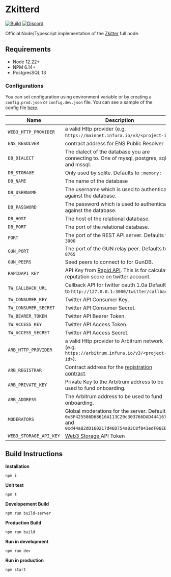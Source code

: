 # Zkitterd

[![Build](https://github.com/zkitter/zkitterd/actions/workflows/build-and-test.yml/badge.svg)](https://github.com/zkitter/zkitterd/actions/workflows/build-and-test.yml)
[![Discord](https://img.shields.io/discord/887573677959417889)](https://discord.com/invite/GVP9MghwXc)

Official Node/Typescript implementation of the [Zkitter](https://docs.zkitter.com/) full node.

## Requirements
- Node 12.22+
- NPM 6.14+
- PostgresSQL 13

### Configurations
You can set configuration using environment variable or by creating a `config.prod.json` or `config.dev.json` file. You can see a sample of the config file [here](./config.sample.json).

| Name | Description |  
| ------------- |-------------| 
| `WEB3_HTTP_PROVIDER` | a valid Http provider (e.g. `https://mainnet.infura.io/v3/<project-id>`) |
| `ENS_RESOLVER` | contract address for ENS Public Resolver |
| `DB_DIALECT` | The dialect of the database you are connecting to. One of mysql, postgres, sqlite and mssql. |
| `DB_STORAGE` | Only used by sqlite. Defaults to `:memory:` |
| `DB_NAME` | The name of the database |
| `DB_USERNAME` | The username which is used to authenticate against the database. |
| `DB_PASSWORD` | The password which is used to authenticate against the database. |
| `DB_HOST` | The host of the relational database. |
| `DB_PORT` | The port of the relational database. |
| `PORT` | The port of the REST API server. Defaults to `3000`|
| `GUN_PORT` | The port of the GUN relay peer. Defaults to `8765`|
| `GUN_PEERS` | Seed peers to connect to for GunDB. |
| `RAPIDAPI_KEY` | API Key from [Rapid API](https://rapidapi.com/hub). This is for calculating reputation score on twitter account. |
| `TW_CALLBACK_URL` | Callback API for twitter oauth 1.0a Defaults to `http://127.0.0.1:3000/twitter/callback`. |
| `TW_CONSUMER_KEY` | Twitter API Consumer Key. |
| `TW_CONSUMER_SECRET` | Twitter API Consumer Secret. |
| `TW_BEARER_TOKEN` | Twitter API Bearer Token. |
| `TW_ACCESS_KEY` | Twitter API Access Token. |
| `TW_ACCESS_SECRET` | Twitter API Access Secret. |
| `ARB_HTTP_PROVIDER` | a valid Http provider to Arbitrum network (e.g. `https://arbitrum.infura.io/v3/<project-id>`). |
| `ARB_REGISTRAR` | Contract address for the [registration contract](https://github.com/zkitter/contracts). |
| `ARB_PRIVATE_KEY` | Private Key to the Arbitrum address to be used to fund onboarding. |
| `ARB_ADDRESS` | The Arbitrum address to be used to fund onboarding. |
| `MODERATORS` | Global moderations for the server. Defaults to `0x3F425586D68616A113C29c303766DAD444167EE8` and `0xd44a82dD160217d46D754a03C8f841edF06EBE3c` |
| `WEB3_STORAGE_API_KEY` | [Web3 Storage ](https://web3.storage/) API Token|

## Build Instructions

**Installation**
```
npm i
```

**Unit test**
```
npm t
```

**Developement Build**
```
npm run build-server
```

**Production Build**
```
npm run build
```

**Run in development**
```
npm run dev
```

**Run in production**
```
npm start
```
